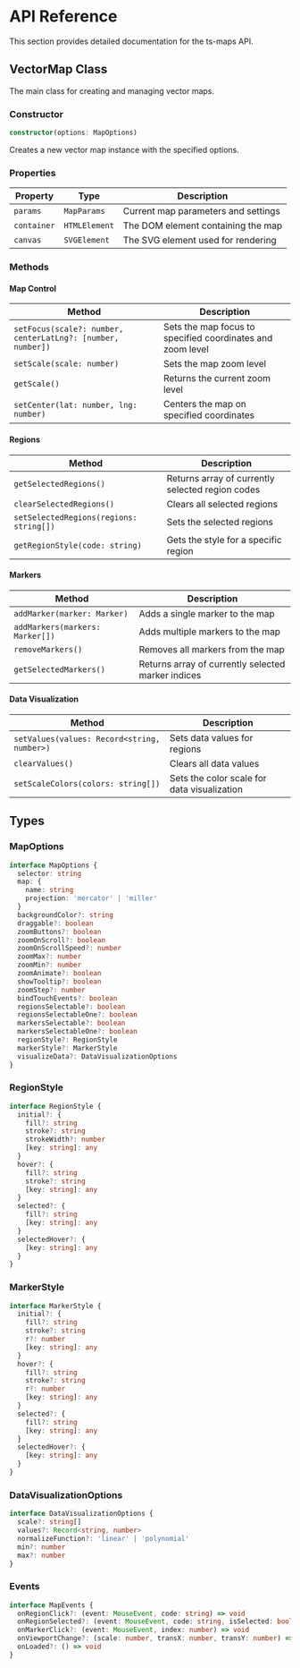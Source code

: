 # API Reference

This section provides detailed documentation for the ts-maps API.

## VectorMap Class

The main class for creating and managing vector maps.

### Constructor

```typescript
constructor(options: MapOptions)
```

Creates a new vector map instance with the specified options.

### Properties

| Property | Type | Description |
|----------|------|-------------|
| `params` | `MapParams` | Current map parameters and settings |
| `container` | `HTMLElement` | The DOM element containing the map |
| `canvas` | `SVGElement` | The SVG element used for rendering |

### Methods

#### Map Control

| Method | Description |
|--------|-------------|
| `setFocus(scale?: number, centerLatLng?: [number, number])` | Sets the map focus to specified coordinates and zoom level |
| `setScale(scale: number)` | Sets the map zoom level |
| `getScale()` | Returns the current zoom level |
| `setCenter(lat: number, lng: number)` | Centers the map on specified coordinates |

#### Regions

| Method | Description |
|--------|-------------|
| `getSelectedRegions()` | Returns array of currently selected region codes |
| `clearSelectedRegions()` | Clears all selected regions |
| `setSelectedRegions(regions: string[])` | Sets the selected regions |
| `getRegionStyle(code: string)` | Gets the style for a specific region |

#### Markers

| Method | Description |
|--------|-------------|
| `addMarker(marker: Marker)` | Adds a single marker to the map |
| `addMarkers(markers: Marker[])` | Adds multiple markers to the map |
| `removeMarkers()` | Removes all markers from the map |
| `getSelectedMarkers()` | Returns array of currently selected marker indices |

#### Data Visualization

| Method | Description |
|--------|-------------|
| `setValues(values: Record<string, number>)` | Sets data values for regions |
| `clearValues()` | Clears all data values |
| `setScaleColors(colors: string[])` | Sets the color scale for data visualization |

## Types

### MapOptions

```typescript
interface MapOptions {
  selector: string
  map: {
    name: string
    projection: 'mercator' | 'miller'
  }
  backgroundColor?: string
  draggable?: boolean
  zoomButtons?: boolean
  zoomOnScroll?: boolean
  zoomOnScrollSpeed?: number
  zoomMax?: number
  zoomMin?: number
  zoomAnimate?: boolean
  showTooltip?: boolean
  zoomStep?: number
  bindTouchEvents?: boolean
  regionsSelectable?: boolean
  regionsSelectableOne?: boolean
  markersSelectable?: boolean
  markersSelectableOne?: boolean
  regionStyle?: RegionStyle
  markerStyle?: MarkerStyle
  visualizeData?: DataVisualizationOptions
}
```

### RegionStyle

```typescript
interface RegionStyle {
  initial?: {
    fill?: string
    stroke?: string
    strokeWidth?: number
    [key: string]: any
  }
  hover?: {
    fill?: string
    stroke?: string
    [key: string]: any
  }
  selected?: {
    fill?: string
    [key: string]: any
  }
  selectedHover?: {
    [key: string]: any
  }
}
```

### MarkerStyle

```typescript
interface MarkerStyle {
  initial?: {
    fill?: string
    stroke?: string
    r?: number
    [key: string]: any
  }
  hover?: {
    fill?: string
    stroke?: string
    r?: number
    [key: string]: any
  }
  selected?: {
    fill?: string
    [key: string]: any
  }
  selectedHover?: {
    [key: string]: any
  }
}
```

### DataVisualizationOptions

```typescript
interface DataVisualizationOptions {
  scale?: string[]
  values?: Record<string, number>
  normalizeFunction?: 'linear' | 'polynomial'
  min?: number
  max?: number
}
```

### Events

```typescript
interface MapEvents {
  onRegionClick?: (event: MouseEvent, code: string) => void
  onRegionSelected?: (event: MouseEvent, code: string, isSelected: boolean, selectedRegions: string[]) => void
  onMarkerClick?: (event: MouseEvent, index: number) => void
  onViewportChange?: (scale: number, transX: number, transY: number) => void
  onLoaded?: () => void
}
```
